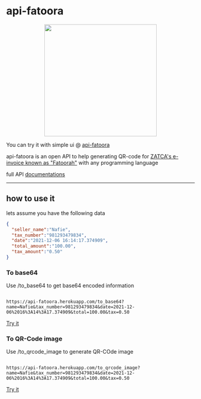 # api-fatoora

<p align="center">
  <img align="center" src="https://github.com/NafieAlhilaly/api-fatoora/blob/main/images/full_E-invoice.jpg" width=300/>
</p>

You can try it with simple ui @ [api-fatoora](https://api-fatoora.herokuapp.com/)


api-fatoora is an open API to help generating QR-code for [ZATCA's e-invoice known as "Fatoorah"](https://zatca.gov.sa/en/E-Invoicing/Introduction/Pages/What-is-e-invoicing.aspx) with any programming language




full API [documentations](https://api-fatoora.herokuapp.com/docs) 


---------
## how to use it 

lets assume you have the following data 
```json
{
  "seller_name":"Nafie",
  "tax_number":"981293479834",
  "date":"2021-12-06 16:14:17.374909",
  "total_amount":"100.00",
  "tax_amount":"0.50"
}
```

### To base64
Use /to_base64 to get base64 encoded information
```

https://api-fatoora.herokuapp.com/to_base64?name=Nafie&tax_number=981293479834&date=2021-12-06%2016%3A14%3A17.374909&total=100.00&tax=0.50
```
[Try it](https://api-fatoora.herokuapp.com/to_base64?name=Nafie&tax_number=981293479834&date=2021-12-06%2016%3A14%3A17.374909&total=100.00&tax=0.50
)

### To QR-Code image
Use /to_qrcode_image to generate QR-COde image
```

https://api-fatoora.herokuapp.com/to_qrcode_image?name=Nafie&tax_number=981293479834&date=2021-12-06%2016%3A14%3A17.374909&total=100.00&tax=0.50
```
[Try it](https://api-fatoora.herokuapp.com/to_qrcode_image?name=Nafie&tax_number=981293479834&date=2021-12-06%2016%3A14%3A17.374909&total=100.00&tax=0.50
)
